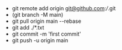 ## 
- git remote add origin git@github.com:*/*.git
- (git branch -M main)
- git pull origin main --rebase
- git add ./*.txt
- git commit -m 'first commit'
- git push -u origin main
